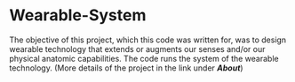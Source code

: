 # Wearable-System

The objective of this project, which this code was written for, was to design wearable technology that extends or augments our senses and/or our physical anatomic capabilities. The code runs the system of the wearable technology. (More details of the project in the link under **_About_**)
